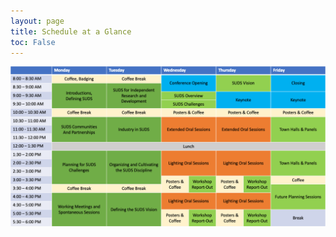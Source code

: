 ```yaml
---
layout: page
title: Schedule at a Glance
toc: False
---
```


<img src="/assets/20231106-sched.png" class="img-fluid" alt="A table summarizing the SUDS workshop and conference schedule.">